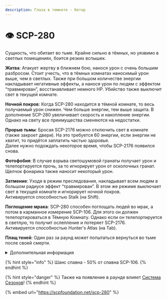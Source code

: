 ```yaml
---
description: Глаза в темноте - Кетер
---
```


# 👁 SCP-280

Сущность, что обитает во тьме. Крайне сильно в тёмных, но уязвимо в светлых помещениях, боится резких вспышек.

**Жатва**: Атакует жертву в ближнем бою, нанося урон с очень большим разбросом. Стоит учесть, что в тёмных комнатах наносимый урон выше, чем в светлых. Также при большом количестве энергии накладывает негативные эффекты, а нанося урон по людям с эффектом “травмирован”, восстанавливает немного HP. Убийство также выключит свет в текущей комнате.

**Ночной покров**: Когда SCP-280 находится в тёмной комнате, то весь получаемый урон снижен. Чем больше энергии, тем выше защита. В дополнение SCP-280 увеличивает скорость и накопление энергии. Однако на свету все преимущества сменяются на недостатки.

**Прорыв тьмы**: Бросая SCP-2176 можно отключить свет в комнате (также закроет двери). На это требуется 60 энергии, если энергии не хватит, то придётся заплатить частью здоровья.\
Далее нужно подождать некоторое время, чтобы SCP-2176 появился снова.

**Фотофобия**: В случае взрыва светошумовой гранаты получает урон и телепортируется прочь, за то игнорирует урон от осколочных гранат. Щелчок фонарика также наносит некоторый урон.

**Затмение**: Уходя в режим преследования, накладывает всем людям в большом радиусе эффект “травмирован”. В этом же режиме выключает свет в текущей комнате и игнорирует ночной покров.\
Активируется способностью Stalk (на Shift).

**Поглощение мрака**: SCP-280 способен поглощать людей во мрак, а потом в карманное измерение SCP-106. Для этого он должен телепортироваться в Тёмную Комнату. Однако если он телепортируется в светлую, то получит ослепление и потеряет SCP-2176.\
Активируется способностью Hunter's Atlas (на Tab).

**Плащ теней**: Один раз за раунд может попытаться вернуться во тьме после своей смерти.

<details>

<summary>Дополнительная информация</summary>

* **Класс**: SCP-106
* **Роль в команде**: Универсал

</details>

{% hint style="info" %}
Шанс спавна - 50% от спавна SCP-106.
{% endhint %}

{% hint style="danger" %}
Также на появление в раунде влияет [Система Сезонов](../../server-systems/seasons-system.md)!
{% endhint %}

{% embed url="https://scpfoundation.net/scp-280" %}
